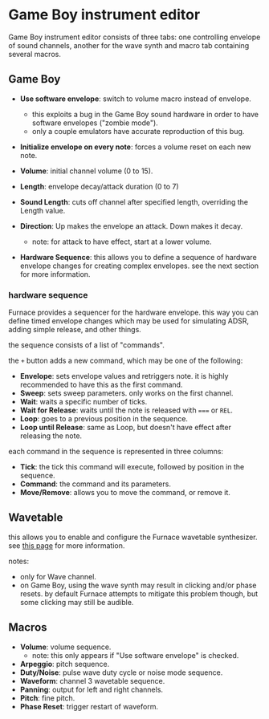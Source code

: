 # Game Boy instrument editor

Game Boy instrument editor consists of three tabs: one controlling envelope of sound channels, another for the wave synth and macro tab containing several macros.

## Game Boy

- **Use software envelope**: switch to volume macro instead of envelope.
  - this exploits a bug in the Game Boy sound hardware in order to have software envelopes ("zombie mode").
  - only a couple emulators have accurate reproduction of this bug.
- **Initialize envelope on every note**: forces a volume reset on each new note.
- **Volume**: initial channel volume (0 to 15).
- **Length**: envelope decay/attack duration (0 to 7)
- **Sound Length**: cuts off channel after specified length, overriding the Length value.

- **Direction**: Up makes the envelope an attack. Down makes it decay.
  - note: for attack to have effect, start at a lower volume.

- **Hardware Sequence**: this allows you to define a sequence of hardware envelope changes for creating complex envelopes. see the next section for more information.

### hardware sequence

Furnace provides a sequencer for the hardware envelope. this way you can define timed envelope changes which may be used for simulating ADSR, adding simple release, and other things.

the sequence consists of a list of "commands".

the `+` button adds a new command, which may be one of the following:

- **Envelope**: sets envelope values and retriggers note. it is highly recommended to have this as the first command.
- **Sweep**: sets sweep parameters. only works on the first channel.
- **Wait**: waits a specific number of ticks.
- **Wait for Release**: waits until the note is released with `===` or `REL`.
- **Loop**: goes to a previous position in the sequence.
- **Loop until Release**: same as Loop, but doesn't have effect after releasing the note.

each command in the sequence is represented in three columns:

- **Tick**: the tick this command will execute, followed by position in the sequence.
- **Command**: the command and its parameters.
- **Move/Remove**: allows you to move the command, or remove it.

## Wavetable

this allows you to enable and configure the Furnace wavetable synthesizer. see [this page](wavesynth.md) for more information.

notes:
- only for Wave channel.
- on Game Boy, using the wave synth may result in clicking and/or phase resets. by default Furnace attempts to mitigate this problem though, but some clicking may still be audible.

## Macros

- **Volume**: volume sequence.
  - note: this only appears if "Use software envelope" is checked.
- **Arpeggio**: pitch sequence.
- **Duty/Noise**: pulse wave duty cycle or noise mode sequence.
- **Waveform**: channel 3 wavetable sequence.
- **Panning**: output for left and right channels.
- **Pitch**: fine pitch.
- **Phase Reset**: trigger restart of waveform.
